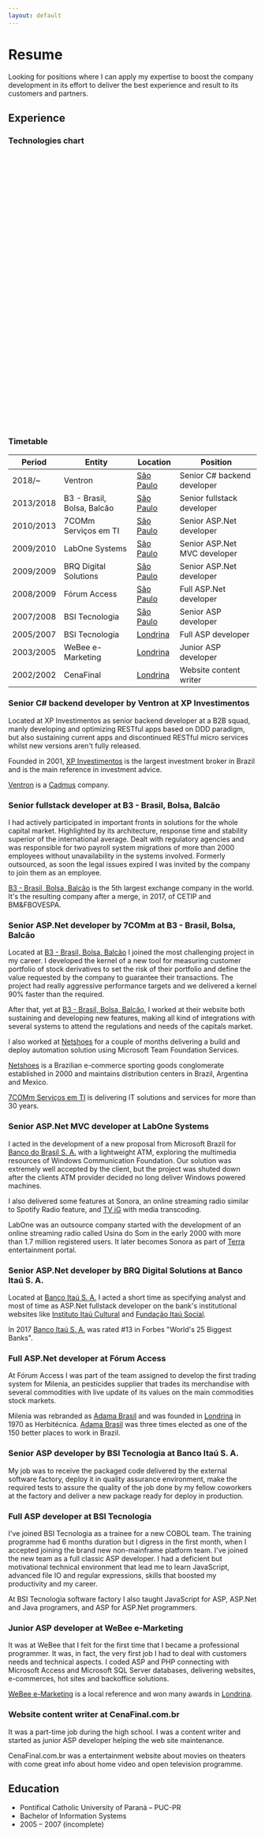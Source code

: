 ```yaml
---
layout: default
---
```


# Resume

Looking for positions where I can apply my expertise to boost the company development in its effort to deliver the best experience and result to its customers and partners.

## Experience

### Technologies chart

<!-- Styles -->
<style>
#chartdiv {
  width: 100%;
  height: 550px;
}
</style>

<!-- Resources -->
<script src="https://www.amcharts.com/lib/3/amcharts.js"></script>
<script src="https://www.amcharts.com/lib/3/serial.js"></script>
<script src="https://www.amcharts.com/lib/3/gantt.js"></script>
<script src="https://www.amcharts.com/lib/3/plugins/export/export.min.js"></script>
<link rel="stylesheet" href="https://www.amcharts.com/lib/3/plugins/export/export.css" type="text/css" media="all" />
<script src="https://www.amcharts.com/lib/3/themes/none.js"></script>

<!-- Chart code -->
<script>
var chart = AmCharts.makeChart( "chartdiv", {
  "type": "gantt",
  "theme": "none",
  "marginRight": 70,
  "period": "YYYY",
  "dataDateFormat": "YYYY-MM-DD",
  "columnWidth": 0.5,
  "valueAxis": {
    "type": "date"
  },
  "brightnessStep": 7,
  "graph": {
    "fillAlphas": 1,
    "lineAlpha": 1,
    "lineColor": "#fff",
    "fillAlphas": 0.85,
    "balloonText": "<b>[[category]]</b>:<br />[[start]] ~ [[end]]"
  },
  "rotate": true,
  "categoryField": "category",
  "segmentsField": "segments",
  "startDateField": "start",
  "endDateField": "end",
  "dataProvider": [ {
    "category": "HTML",
    "segments": [ { "start": "2002", "end": "2009", },
                  { "start": "2011", "end": "2017", } ]
  }, {
    "category": "CSS",
    "segments": [ { "start": "2004", "end": "2017", } ]
  }, {
    "category": "JavaScript",
    "segments": [ { "start": "2004", "end": "2017", } ]
  }, {
    "category": "VBScript",
    "segments": [ { "start": "2004", "end": "2009", },
                  { "start": "2014", "end": "2017", } ]
  }, {
    "category": "XML",
    "segments": [ { "start": "2004", "end": "2017", } ]
  }, {
    "category": "BAT",
    "segments": [ { "start": "2015", "end": "2017", } ]
  }, {
    "category": "Visual Basic",
    "segments": [ { "start": "2006", "end": "2007", },
                  { "start": "2014", "end": "2017", } ]
  }, {
    "category": "ASP.Net",
    "segments": [ { "start": "2006", "end": "2017", } ]
  }, {
    "category": "AJAX.Net",
    "segments": [ { "start": "2008", "end": "2013", } ]
  }, {
    "category": "C#",
    "segments": [ { "start": "2006", "end": "2018", } ]
  }, {
    "category": "JSON",
    "segments": [ { "start": "2009", "end": "2010", },
                  { "start": "2017", "end": "2018", } ]
  }, {
    "category": "ASP.Net MVC",
    "segments": [ { "start": "2009", "end": "2010", },
                  { "start": "2015", "end": "2018", } ]
  }, {
    "category": "Java",
    "segments": [ { "start": "2009", "end": "2010", },
                  { "start": "2016", "end": "2017", } ]
  }, {
    "category": "WPF",
    "segments": [ { "start": "2009", "end": "2010", } ]
  }, {
    "category": "WCF",
    "segments": [ { "start": "2010", "end": "2017", } ]
  }, {
    "category": "SourceSafe",
    "segments": [ { "start": "2006", "end": "2007", },
                  { "start": "2009", "end": "2010", } ]
  }, {
    "category": "ClearCase",
    "segments": [ { "start": "2006", "end": "2007", },
                  { "start": "2009", "end": "2010", },
                  { "start": "2011", "end": "2017", } ]
  }, {
    "category": "ClearQuest",
    "segments": [ { "start": "2006", "end": "2007", },
                  { "start": "2009", "end": "2010", },
                  { "start": "2011", "end": "2017", } ]
  }, {
    "category": "SVN",
    "segments": [ { "start": "2009", "end": "2010", } ]
  }, {
    "category": "PVCS",
    "segments": [ { "start": "2010", "end": "2013", } ]
  }, {
    "category": "GIT",
    "segments": [ { "start": "2017", "end": "2018", } ]
  }, {
    "category": "MDB",
    "segments": [ { "start": "2002", "end": "2004", } ]
  }, {
    "category": "MS SQL",
    "segments": [ { "start": "2003", "end": "2018", } ]
  }, {
    "category": "Oracle",
    "segments": [ { "start": "2014", "end": "2018", } ]
  }, {
    "category": "Mongo",
    "segments": [ { "start": "2017", "end": "2018", } ]
  } ],
  "valueScrollbar": {
    "autoGridCount": true
  },
  "chartCursor": {
    "cursorColor": "#55bb76",
    "valueBalloonsEnabled": false,
    "cursorAlpha": 0,
    "valueLineAlpha": 0.5,
    "valueLineBalloonEnabled": true,
    "valueLineEnabled": true,
    "zoomable": false,
    "valueZoomable": true
  },
  "export": {
    "enabled": true
  }
} );
</script>

<!-- HTML -->
<div id="chartdiv"></div>

### Timetable

Period|Entity|Location|Position
------|------|--------|--------
2018/~|Ventron|[São Paulo](https://www.google.com/maps/place/São+Paulo,+State+of+São+Paulo)|Senior C# backend developer
2013/2018|B3 - Brasil, Bolsa, Balcão|[São Paulo](https://www.google.com/maps/place/São+Paulo,+State+of+São+Paulo)|Senior fullstack developer
2010/2013|7COMm Serviços em TI|[São Paulo](https://www.google.com/maps/place/São+Paulo,+State+of+São+Paulo)|Senior ASP.Net developer
2009/2010|LabOne Systems|[São Paulo](https://www.google.com/maps/place/São+Paulo,+State+of+São+Paulo)|Senior ASP.Net MVC developer
2009/2009|BRQ Digital Solutions|[São Paulo](https://www.google.com/maps/place/São+Paulo,+State+of+São+Paulo)|Senior ASP.Net developer
2008/2009|Fórum Access|[São Paulo](https://www.google.com/maps/place/São+Paulo,+State+of+São+Paulo)|Full ASP.Net developer
2007/2008|BSI Tecnologia|[São Paulo](https://www.google.com/maps/place/São+Paulo,+State+of+São+Paulo)|Senior ASP developer
2005/2007|BSI Tecnologia|[Londrina](https://www.google.com/maps/place/Londrina,+State+of+Paraná)|Full ASP developer
2003/2005|WeBee e-Marketing|[Londrina](https://www.google.com/maps/place/Londrina,+State+of+Paraná)|Junior ASP developer
2002/2002|CenaFinal|[Londrina](https://www.google.com/maps/place/Londrina,+State+of+Paraná)|Website content writer

### Senior C# backend developer by Ventron at XP Investimentos

Located at XP Investimentos as senior backend developer at a B2B squad, manly developing and optimizing RESTful apps
based on DDD paradigm, but also sustaining current apps and discontinued RESTful micro services whilst new versions
aren't fully released.

Founded in 2001, [XP Investimentos](http://xpinvestimentos.com.br) is the largest investment broker in Brazil and is the
main reference in investment advice.

[Ventron](http://ventron.com.br) is a [Cadmus](http://www.cadmus.com.br/) company.

### Senior fullstack developer at B3 - Brasil, Bolsa, Balcão

I had actively participated in important fronts in solutions for the whole capital market. Highlighted by its
architecture, response time and stability superior of the international average. Dealt with regulatory agencies and was responsible for two payroll system migrations of more than 2000 employees without unavailability in the systems
involved. Formerly outsourced, as soon the legal issues expired I was invited by the company to join them as an
employee.

[B3 - Brasil, Bolsa, Balcão](http://b3.com.br) is the 5th largest exchange company in the world. It's the resulting
company after a merge, in 2017, of CETIP and BM&FBOVESPA.

### Senior ASP.Net developer by 7COMm at B3 - Brasil, Bolsa, Balcão

Located at [B3 - Brasil, Bolsa, Balcão](http://b3.com.br) I joined the most challenging project in my career. I
developed the kernel of a new tool for measuring customer portfolio of stock derivatives to set the risk of their
portfolio and define the value requested by the company to guarantee their transactions. The project had really
aggressive performance targets and we delivered a kernel 90% faster than the required.

After that, yet at [B3 - Brasil, Bolsa, Balcão](http://b3.com.br), I worked at their website both sustaining and
developing new features, making all kind of integrations with several systems to attend the regulations and needs of the
capitals market.

I also worked at [Netshoes](https://www.netshoes.com.br/) for a couple of months delivering a build and deploy
automation solution using Microsoft Team Foundation Services.

[Netshoes](https://www.netshoes.com.br/) is a Brazilian e-commerce sporting goods conglomerate established in 2000 and
maintains distribution centers in Brazil, Argentina and Mexico.

[7COMm Serviços em TI](http://7comm.com.br) is delivering IT solutions and services for more than 30 years.

### Senior ASP.Net MVC developer at LabOne Systems

I acted in the development of a new proposal from Microsoft Brazil for [Banco do Brasil S. A.](http://www.bb.com.br)
with a lightweight ATM, exploring the multimedia resources of Windows Communication Foundation. Our solution was
extremely well accepted by the client, but the project was shuted down after the clients ATM provider decided no long
deliver Windows powered machines.

I also delivered some features at Sonora, an online streaming radio similar to Spotify Radio feature, and
[TV iG](http://tvig.ig.com.br/) with media transcoding.

LabOne was an outsource company started with the development of an online streaming radio called Usina do Som in the
early 2000 with more than 1.7 million registered users. It later becomes Sonora as part of [Terra](http://terra.com.br)
entertainment portal.

### Senior ASP.Net developer by BRQ Digital Solutions at Banco Itaú S. A.

Located at [Banco Itaú S. A.](https://www.itau.com.br/) I acted a short time as specifying analyst and most of time as
ASP.Net fullstack developer on the bank's institutional websites like [Instituto Itaú Cultural](http://www.itaucultural.org.br/)
and [Fundação Itaú Social](https://itausocial.org.br/).

In 2017 [Banco Itaú S. A.](https://www.itau.com.br/) was rated #13 in Forbes "World's 25 Biggest Banks".

### Full ASP.Net developer at Fórum Access

At Fórum Access I was part of the team assigned to develop the first trading system for Milenia, an pesticides
supplier that trades its merchandise with several commodities with live update of its values on the main commodities
stock markets.

Milenia was rebranded as [Adama Brasil](https://www.adama.com/brasil) and was founded in [Londrina](https://www.google.com/maps/place/Londrina,+State+of+Paraná)
in 1970 as Herbitécnica. [Adama Brasil](https://www.adama.com/brasil) was three times elected as one of the 150 better
places to work in Brazil.

### Senior ASP developer by BSI Tecnologia at Banco Itaú S. A.

My job was to receive the packaged code delivered by the external software factory, deploy it in quality assurance
environment, make the required tests to assure the quality of the job done by my fellow coworkers at the factory and
deliver a new package ready for deploy in production.

### Full ASP developer at BSI Tecnologia

I've joined BSI Tecnologia as a trainee for a new COBOL team. The training programme had 6 months duration but I digress
in the first month, when I accepted joining the brand new non-mainframe platform team. I've joined the new team as a
full classic ASP developer. I had a deficient but motivational technical environment that lead me to learn JavaScript,
advanced file IO and regular expressions, skills that boosted my productivity and my career.

At BSI Tecnologia software factory I also taught JavaScript for ASP, ASP.Net and Java programers, and ASP for ASP.Net
programmers.

### Junior ASP developer at WeBee e-Marketing

It was at WeBee that I felt for the first time that I became a professional programmer. It was, in fact, the very first
job I had to deal with customers needs and technical aspects. I coded ASP and PHP connecting with Microsoft Access and
Microsoft SQL Server databases, delivering websites, e-commerces, hot sites and backoffice solutions.

[WeBee e-Marketing](http://webee.com.br) is a local reference and won many awards in [Londrina](https://www.google.com/maps/place/Londrina,+State+of+Paraná).

### Website content writer at CenaFinal.com.br

It was a part-time job during the high school. I was a content writer and started as junior ASP developer helping the
web site maintenance.

CenaFinal.com.br was a entertainment website about movies on theaters with come great info about home video and open
television programme.

## Education

* Pontifical Catholic University of Paraná – PUC-PR
* Bachelor of Information Systems
* 2005 – 2007 (incomplete)
